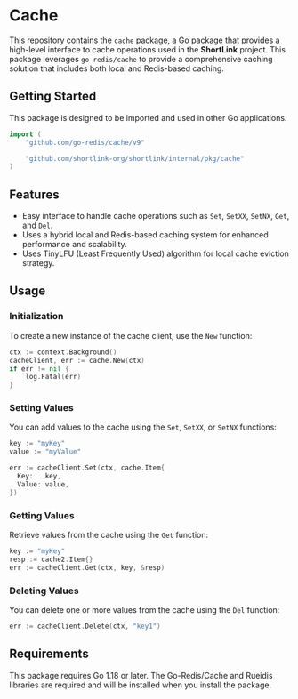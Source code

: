 # Cache

This repository contains the `cache` package, a Go package that provides a high-level interface to cache operations used 
in the **ShortLink** project. This package leverages `go-redis/cache` to provide a comprehensive caching solution 
that includes both local and Redis-based caching.

## Getting Started

This package is designed to be imported and used in other Go applications.

```go
import (
	"github.com/go-redis/cache/v9"

	"github.com/shortlink-org/shortlink/internal/pkg/cache"
)
```

## Features

- Easy interface to handle cache operations such as `Set`, `SetXX`, `SetNX`, `Get`, and `Del`.
- Uses a hybrid local and Redis-based caching system for enhanced performance and scalability.
- Uses TinyLFU (Least Frequently Used) algorithm for local cache eviction strategy.

## Usage

### Initialization

To create a new instance of the cache client, use the `New` function:

```go
ctx := context.Background()
cacheClient, err := cache.New(ctx)
if err != nil {
    log.Fatal(err)
}
```

### Setting Values

You can add values to the cache using the `Set`, `SetXX`, or `SetNX` functions:

```go
key := "myKey"
value := "myValue"

err := cacheClient.Set(ctx, cache.Item{
  Key:   key,
  Value: value,
})
```

### Getting Values

Retrieve values from the cache using the `Get` function:

```go
key := "myKey"
resp := cache2.Item{}
err := cacheClient.Get(ctx, key, &resp)
```

### Deleting Values

You can delete one or more values from the cache using the `Del` function:

```go
err := cacheClient.Delete(ctx, "key1")
```

## Requirements

This package requires Go 1.18 or later. The Go-Redis/Cache and Rueidis libraries are required and will be installed when you install the package.
